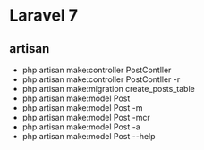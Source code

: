 # Laravel 7

## artisan

- php artisan make:controller PostContller
- php artisan make:controller PostContller -r
- php artisan make:migration create_posts_table
- php artisan make:model Post
- php artisan make:model Post -m
- php artisan make:model Post -mcr
- php artisan make:model Post -a
- php artisan make:model Post --help
